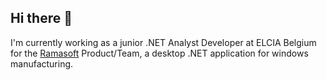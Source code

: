## Hi there 👋

I'm currently working as a junior .NET Analyst Developer at ELCIA Belgium for the [Ramasoft](https://www.elcia.com/en/products/ramasoft/) Product/Team, a desktop .NET application for windows manufacturing.




<!--
**amanigart/amanigart** is a ✨ _special_ ✨ repository because its `README.md` (this file) appears on your GitHub profile.

Here are some ideas to get you started:

- 🔭 I’m currently working on ...
- 🌱 I’m currently learning ...
- 👯 I’m looking to collaborate on ...
- 🤔 I’m looking for help with ...
- 💬 Ask me about ...
- 📫 How to reach me: ...
- 😄 Pronouns: ...
- ⚡ Fun fact: ...
-->

